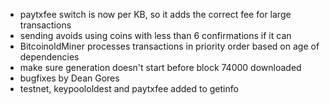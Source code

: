 * paytxfee switch is now per KB, so it adds the correct fee for large transactions
* sending avoids using coins with less than 6 confirmations if it can
* BitcoinoldMiner processes transactions in priority order based on age of dependencies
* make sure generation doesn't start before block 74000 downloaded
* bugfixes by Dean Gores
* testnet, keypoololdest and paytxfee added to getinfo
